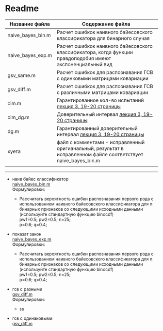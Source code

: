 # Readme

| Название файла    | Содержание файла                                                                                                      |
| ----------------- | --------------------------------------------------------------------------------------------------------------------- |
| naive_bayes_bin.m | Расчет ошибкок наивного байесовского классификатора для бинарного случая                                              |
| naive_bayes_exp.m | Расчет ошибкок наивного байесовского классификатора, когда функции правдоподобия имеют экспоненциальный вид           |
| gsv_same.m        | Расчет ошибкок для распознавания ГСВ с одинковыми матрицами ковариации                                                |
| gsv_diff.m        | Расчет ошибкок для распознавания ГСВ с различными матрицами ковариации                                                |
| cim.m             | Гарантированное кол-во испытаний [лекция 3, 19-20 страницы](../задание%201,%20теория/лекции%20с%20мудла/v3.pdf)       |
| cim_dg.m          | Доверительный интервал [лекция 3, 19-20 страницы](../задание%201,%20теория/лекции%20с%20мудла/v3.pdf)                 |
| dg.m              | Гарантированный доверительный интервал [лекция 3, 19-20 страницы](../задание%201,%20теория/лекции%20с%20мудла/v3.pdf) |
| хуета             | файл с комментами - исправленный оригианальный, результат в исправленном файле соответствует naive_bayes_bin.m        |
|                   |                                                                                                                       |

___

+ наив байес классификатор  
    [naive_bayes_bin.m](naive_bayes_bin.m)  
    Формулировки:
  + Рассчитать вероятность  ошибки распознавания первого рода с использованием наивного байесовского классификатора для n  бинарных признаков со следующими исходными данными (используйте стандартную функцию binocdf)  
    pw1=0.5; pw2=0.5; n=25;  
    p=0.6; q=0.4;  

+ показат закон  
    [naive_bayes_exp.m](naive_bayes_exp.m)  
    Формулировки:
  + Рассчитать вероятность  ошибки распознавания первого рода с использованием наивного байесовского классификатора для n  бинарных признаков со следующими исходными данными (используйте стандартную функцию binocdf)  
    pw1=0.5; pw2=0.5; n=25;  
    p=0.6; q=0.4;  

+ гсв с разными  
    [gsv_diff.m](gsv_diff.m)  
    Формулировки:
    + ss
+ гсв с одинаковыми  
    [gsv_diff.m](gsv_diff.m)  
